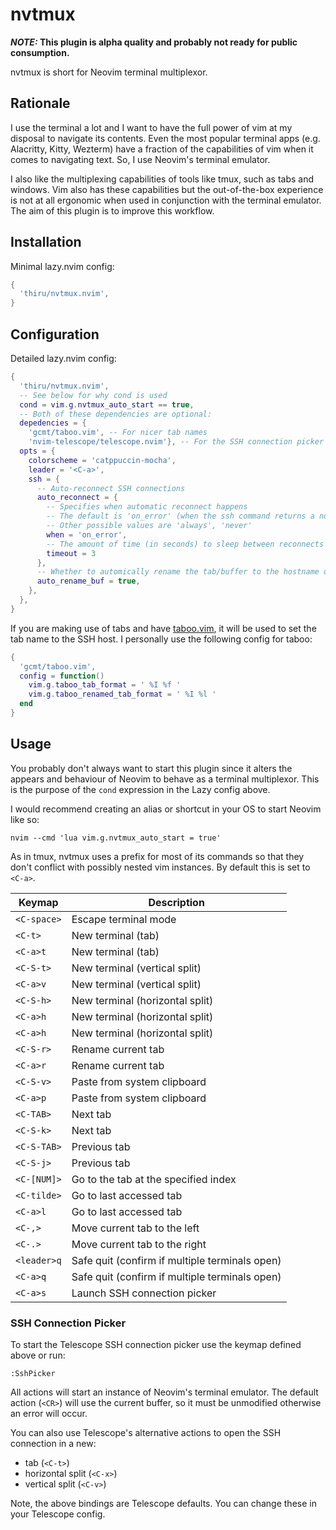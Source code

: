 # nvtmux

**_NOTE:_ This plugin is alpha quality and probably not ready for public consumption.**

nvtmux is short for Neovim terminal multiplexor.

## Rationale

I use the terminal a lot and I want to have the full power of vim at my disposal to navigate its
contents. Even the most popular terminal apps (e.g. Alacritty, Kitty, Wezterm) have a fraction of
the capabilities of vim when it comes to navigating text. So, I use Neovim's terminal emulator.

I also like the multiplexing capabilities of tools like tmux, such as tabs and windows. Vim also
has these capabilities but the out-of-the-box experience is not at all ergonomic when used in
conjunction with the terminal emulator. The aim of this plugin is to improve this workflow.

## Installation

Minimal lazy.nvim config:

```lua
{
  'thiru/nvtmux.nvim',
}
```

## Configuration

Detailed lazy.nvim config:

```lua
{
  'thiru/nvtmux.nvim',
  -- See below for why cond is used
  cond = vim.g.nvtmux_auto_start == true,
  -- Both of these dependencies are optional:
  depedencies = {
    'gcmt/taboo.vim', -- For nicer tab names
    'nvim-telescope/telescope.nvim'}, -- For the SSH connection picker
  opts = {
    colorscheme = 'catppuccin-mocha',
    leader = '<C-a>',
    ssh = {
      -- Auto-reconnect SSH connections
      auto_reconnect = {
        -- Specifies when automatic reconnect happens
        -- The default is 'on_error' (when the ssh command returns a non-zero exit code)
        -- Other possible values are 'always', 'never'
        when = 'on_error',
        -- The amount of time (in seconds) to sleep between reconnects
        timeout = 3
      },
      -- Whether to automically rename the tab/buffer to the hostname of the SSH connection
      auto_rename_buf = true,
    },
  },
}
```

If you are making use of tabs and have [taboo.vim](https://github.com/gcmt/taboo.vim), it will be
used to set the tab name to the SSH host. I personally use the following config for taboo:

```lua
{
  'gcmt/taboo.vim',
  config = function()
    vim.g.taboo_tab_format = ' %I %f '
    vim.g.taboo_renamed_tab_format = ' %I %l '
  end
}
```

## Usage

You probably don't always want to start this plugin since it alters the appears and behaviour of
Neovim to behave as a terminal multiplexor. This is the purpose of the `cond` expression in the
Lazy config above.

I would recommend creating an alias or shortcut in your OS to start Neovim like so:

```shell
nvim --cmd 'lua vim.g.nvtmux_auto_start = true'
```

As in tmux, nvtmux uses a prefix for most of its commands so that they don't conflict with possibly
nested vim instances. By default this is set to `<C-a>`.

| Keymap | Description |
| ------ | ----------- |
| `<C-space>` | Escape terminal mode |
| `<C-t>` | New terminal (tab) |
| `<C-a>t` | New terminal (tab) |
| `<C-S-t>` | New terminal (vertical split) |
| `<C-a>v` | New terminal (vertical split) |
| `<C-S-h>` | New terminal (horizontal split) |
| `<C-a>h` | New terminal (horizontal split) |
| `<C-a>h` | New terminal (horizontal split) |
| `<C-S-r>` | Rename current tab |
| `<C-a>r` | Rename current tab |
| `<C-S-v>` | Paste from system clipboard |
| `<C-a>p` | Paste from system clipboard |
| `<C-TAB>` | Next tab |
| `<C-S-k>` | Next tab |
| `<C-S-TAB>` | Previous tab |
| `<C-S-j>` | Previous tab |
| `<C-[NUM]>` | Go to the tab at the specified index |
| `<C-tilde>` | Go to last accessed tab |
| `<C-a>l` | Go to last accessed tab |
| `<C-,>` | Move current tab to the left |
| `<C-.>` | Move current tab to the right |
| `<leader>q` | Safe quit (confirm if multiple terminals open) |
| `<C-a>q` | Safe quit (confirm if multiple terminals open) |
| `<C-a>s` | Launch SSH connection picker |

### SSH Connection Picker

To start the Telescope SSH connection picker use the keymap defined above or run:

```vim
:SshPicker
```

All actions will start an instance of Neovim's terminal emulator. The default action (`<CR>`)
will use the current buffer, so it must be unmodified otherwise an error will occur.

You can also use Telescope's alternative actions to open the SSH connection in a new:

- tab (`<C-t>`)
- horizontal split (`<C-x>`)
- vertical split (`<C-v>`)

Note, the above bindings are Telescope defaults. You can change these in your Telescope config.
